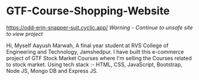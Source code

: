 # GTF-Course-Shopping-Website
https://odd-erin-snapper-suit.cyclic.app/
*Warning - Continue to unsafe site to view project*

Hi, Myself Aayush Marwah,
A final year student at RVS College of Engineering and Technology, Jamshedpur. 
I have built this e-commerce project of GTF Stock Market Courses where I'm selling the Courses related to stock market.
Using tech stack :- HTML, CSS, JavaScript, Bootstrap, Node JS, Mongo DB and Express JS.



